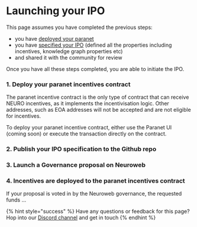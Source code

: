 # Launching your IPO

This page assumes you have completed the previous steps:

* you have [deployed your paranet](deploying-a-paranet.md)
* you have [specified your ](ipo-specification.md)[IPO](ipo-specification.md) (defined all the properties including incentives, knowledge graph properties etc)
* and shared it with the community for review

Once you have all these steps completed, you are able to initiate the IPO.

### 1.  Deploy your paranet incentives contract

The paranet incentive contract is the only type of contract that can receive NEURO incentives, as it implements the incentivisation logic. Other addresses, such as EOA addresses will not be accepted and are not eligible for incentives.&#x20;

To deploy your paranet incentive contract, either use the Paranet UI (coming soon) or execute the transaction directly on the contract.&#x20;

### 2. Publish your IPO specification to the Github repo





### 3. Launch a Governance proposal on Neuroweb





### 4. Incentives are deployed to the paranet incentives contract

If your proposal is voted in by the Neuroweb governance, the requested funds ...&#x20;





{% hint style="success" %}
Have any questions or feedback for this page? Hop into our [Discord channel](https://discord.com/invite/qRc4xHpFnN) and get in touch
{% endhint %}
